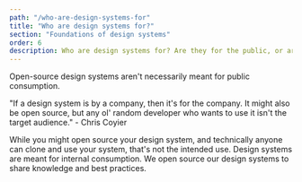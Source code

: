 ```yaml
---
path: "/who-are-design-systems-for"
title: "Who are design systems for?"
section: "Foundations of design systems"
order: 6
description: Who are design systems for? Are they for the public, or are they for someone else? Let's find out.
---
```


Open-source design systems aren't necessarily meant for public consumption.

"If a design system is by a company, then it's for the company. It might also be open source, but any ol' random developer who wants to use it isn't the target audience." - Chris Coyier

While you might open source your design system, and technically anyone can clone and use your system, that's not the intended use. Design systems are meant for internal consumption. We open source our design systems to share knowledge and best practices.
